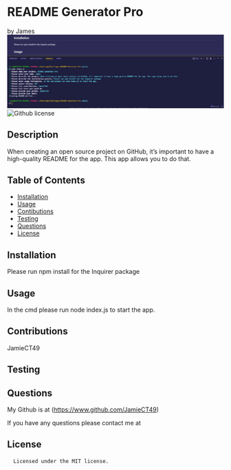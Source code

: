 # README Generator Pro
by James
![alt text](<Screenshot 2024-05-07 204334.png>)
![Github license](https://img.shields.io/badge/license-MIT-blue.svg)
## Description
When creating an open source project on GitHub, it’s important to have a high-quality README for the app. This app allows you to do that.
## Table of Contents
* [Installation](#Installation)
* [Usage](#Usage)
* [Contibutions](#Contributions)
* [Testing](#Testing)
* [Questions](#Questions)
* [License](#License)
## Installation
Please run npm install for the Inquirer package
## Usage
In the cmd please run node index.js to start the app.
## Contributions
JamieCT49
## Testing

## Questions 
My Github is at (https://www.github.com/JamieCT49)


If you have any questions please contact me at 

## License
      Licensed under the MIT license.
